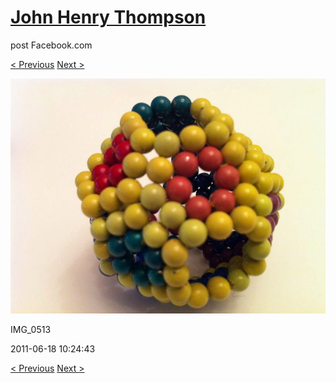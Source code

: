 # [John Henry Thompson](../README.md)
post Facebook.com

[< Previous](2011-06-18-9.md) [Next >](2011-06-18-11.md)

[![](../media/2011-06-18/Magnetic-Balls-IMG_0513.jpg)](../README.md)

IMG_0513

2011-06-18 10:24:43

[< Previous](2011-06-18-9.md) [Next >](2011-06-18-11.md)